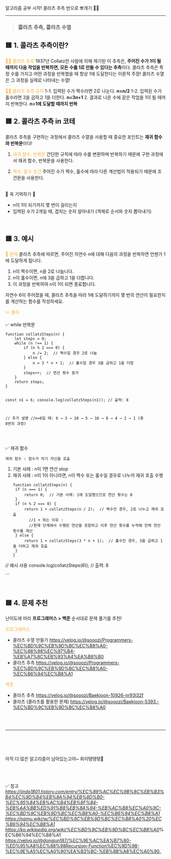 <p>알고리즘 공부 시작! 콜라츠 추측 반으로 뽀개기 🐻‍❄️
<br /></p>
<hr />
<blockquote>
<h3 id="콜라츠-추측-콜라츠-수열"><strong>콜라츠 추측, 콜라츠 수열</strong></h3>
</blockquote>
<h2 id="🟨-1-콜라츠-추측이란">🟨 1. 콜라츠 추측이란?</h2>
<p><span style="color: #ffb02e;">💁‍♀️ 콜라츠 추측</span>
1937년 Collatz란 사람에 의해 제기된 이 추측은,
<strong>주어진 수가 1이 될 때까지 다음 작업을 반복하면, 모든 수를 1로 만들 수 있다는 추측</strong>이다.
콜라츠 추측은 특정 수를 가지고 어떤 과정을 반복했을 때 항상 1에 도달한다는 이론적 주장!
콜라츠 수열은 그 과정을 실제로 나타내는 수열!</p>
<p><span style="color: #ffb02e;">💁‍♀️ 콜라츠 추측 규칙</span>
1-1. 입력된 수가 짝수라면 2로 나눈다. <strong>n=n/2</strong>
1-2. 입력된 수가 홀수라면 3을 곱하고 1을 더한다. <strong>n=3n+1</strong>
2. 결과로 나온 수에 같은 작업을 1이 될 때까지 반복한다. <strong>n=1에 도달할 때까지 반복</strong>
<br /></p>
<h2 id="🟨-2-콜라츠-추측-in-코테">🟨 2. 콜라츠 추측 in 코테</h2>
<p>콜라츠 추측을 구현하는 과정에서 콜라츠 수열을 사용할 때 중요한 포인트는 <strong>재귀 함수와 반복문</strong>이다!</p>
<ol>
<li><p><span style="color: #ffb02e;">재귀 함수, 반복문</span>
간단한 규칙에 따라 수를 변환하며 반복하기 때문에 구현 과정에서 재귀 함수, 반복문을 사용한다.</p>
</li>
<li><p><span style="color: #ffb02e;">짝수, 홀수 조건</span>
주어진 수가 짝수, 홀수에 따라 다른 계산법이 적용되기 때문에 조건문을 사용한다.</p>
</li>
</ol>
<br />
🧡 꼭 기억하기 🧡

<ul>
<li>n이 1이 되기까지 몇 번이 걸리는지</li>
<li>입력된 수가 2개일 때, 겹치는 숫자 알아내기 (객체로 순서와 숫자 뽑아내기)</li>
</ul>
<br />         

<h2 id="🟨-3-예시">🟨 3. 예시</h2>
<p><span style="color: #ffb02e;">📝 문제</span>
콜라츠 추측에 따르면, 주어진 자연수 n에 대해 다음의 과정을 반복하면 언젠가 1에 도달하게 됩니다.</p>
<ol>
<li>n이 짝수이면, n을 2로 나눕니다.</li>
<li>n이 홀수이면, n에 3을 곱하고 1을 더합니다.</li>
<li>이 과정을 반복하여 n이 1이 되면 종료합니다.</li>
</ol>
<p>자연수 6이 주어졌을 때, 콜라츠 추측을 따라 1에 도달하기까지 몇 번의 연산이 필요한지를 계산하는 함수를 작성하세요.</p>
<p><span style="color: #ffb02e;">✏️ 풀이</span></p>
<p>✅ while 반복문</p>
<pre><code class="language-jsx">function collatzSteps(n) {
    let steps = 0;
    while (n !== 1) {
        if (n % 2 === 0) {
            n /= 2;  // 짝수일 경우 2로 나눔
        } else {
            n = 3 * n + 1;  // 홀수일 경우 3을 곱하고 1을 더함
        }
        steps++;  // 연산 횟수 증가
    }
    return steps;
}

const n1 = 6;
console.log(collatzSteps(n1));  // 출력: 8

// 추가 설명
//n=6일 때: 6 → 3 → 10 → 5 → 16 → 8 → 4 → 2 → 1 (총 8번의 과정)</code></pre>
<br />

<p>✅ 재귀 함수</p>
<pre><code>재귀 함수 : 함수가 자기 자신을 호출</code></pre><ol>
<li>기본 사례 : n이 1면 연산 stop</li>
<li>재귀 사례 : n이 1이 아니라면, n이 짝수 또는 홀수일 경우로 나누어 재귀 호출 수행<pre><code class="language-jsx">function collatzSteps(n) {
 if (n === 1) {
     return 0;  // 기본 사례: 1에 도달했으므로 연산 횟수는 0
 }
 if (n % 2 === 0) {
     return 1 + collatzSteps(n / 2);  // 짝수인 경우, 2로 나누고 재귀 호출
       //1 + 하는 이유 : 
       //현재 단계에서 수행된 연산을 포함하고 이후 연산 횟수를 누적해 전체 연산 횟수를 계산
 } else {
     return 1 + collatzSteps(3 * n + 1);  // 홀수인 경우, 3을 곱하고 1을 더하고 재귀 호출
 }
}
</code></pre>
</li>
</ol>
<p>// 예시 사용
console.log(collatzSteps(6));  // 출력: 8</p>
<p>```</p>
<br />              


<h2 id="🟨-4-문제-추천">🟨 4. 문제 추천</h2>
<p>난이도에 따라 <strong>프로그래머스 &gt; 백준</strong> 순서대로 문제 풀기를 추천!</p>
<p><span style="color: #ffb02e;">프로그래머스</span></p>
<ul>
<li>콜라츠 수열 만들기
<a href="https://velog.io/@sooozi/Programmers-%EC%BD%9C%EB%9D%BC%EC%B8%A0-%EC%88%98%EC%97%B4-%EB%A7%8C%EB%93%A4%EA%B8%B0">https://velog.io/@sooozi/Programmers-%EC%BD%9C%EB%9D%BC%EC%B8%A0-%EC%88%98%EC%97%B4-%EB%A7%8C%EB%93%A4%EA%B8%B0</a></li>
<li>콜라츠 추측
<a href="https://velog.io/@sooozi/Programmers-%EC%BD%9C%EB%9D%BC%EC%B8%A0-%EC%B6%94%EC%B8%A1">https://velog.io/@sooozi/Programmers-%EC%BD%9C%EB%9D%BC%EC%B8%A0-%EC%B6%94%EC%B8%A1</a></li>
</ul>
<p><span style="color: #ffb02e;">백준</span></p>
<ul>
<li>콜라츠 추측
<a href="https://velog.io/@sooozi/Baekjoon-10926-nr93l32f">https://velog.io/@sooozi/Baekjoon-10926-nr93l32f</a></li>
<li>콜라츠 (콜라츠를 활용한 문제)
<a href="https://velog.io/@sooozi/Baekjoon-5393.-%EC%BD%9C%EB%9D%BC%EC%B8%A0">https://velog.io/@sooozi/Baekjoon-5393.-%EC%BD%9C%EB%9D%BC%EC%B8%A0</a></li>
</ul>
<p><br /><br />      </p>
<hr />
<p><br /><br /><br /><img alt="" src="https://velog.velcdn.com/images/sooozi/post/4f5ea979-6725-47a2-876a-d83c1e44c8b3/image.png" /></p>
<p>아직 더 많은 알고리즘이 남아있는고야~
화이탱탱탱🫶</p>
<p><br /><br /><br />
✅ 참고
<em><a href="https://jindo1801.tistory.com/entry/%EC%89%AC%EC%9B%8C%EB%B3%B4%EC%9D%B4%EB%8A%94%EB%8D%B0-%EC%95%84%EB%AC%B4%EB%8F%84-%EB%AA%BB%ED%91%B8%EB%8A%94-%EB%AC%B8%EC%A0%9C-%EC%BD%9C%EB%9D%BC%EC%B8%A0-%EC%B6%94%EC%B8%A1">https://jindo1801.tistory.com/entry/%EC%89%AC%EC%9B%8C%EB%B3%B4%EC%9D%B4%EB%8A%94%EB%8D%B0-%EC%95%84%EB%AC%B4%EB%8F%84-%EB%AA%BB%ED%91%B8%EB%8A%94-%EB%AC%B8%EC%A0%9C-%EC%BD%9C%EB%9D%BC%EC%B8%A0-%EC%B6%94%EC%B8%A1</a>
<a href="https://namu.wiki/w/%EC%BD%9C%EB%9D%BC%EC%B8%A0%20%EC%B6%94%EC%B8%A1">https://namu.wiki/w/%EC%BD%9C%EB%9D%BC%EC%B8%A0%20%EC%B6%94%EC%B8%A1</a>
<a href="https://ko.wikipedia.org/wiki/%EC%BD%9C%EB%9D%BC%EC%B8%A0">https://ko.wikipedia.org/wiki/%EC%BD%9C%EB%9D%BC%EC%B8%A0</a></em>%EC%B6%94%EC%B8%A1
<a href="https://velog.io/@dongjun187/%EC%9E%AC%EA%B7%80-%ED%95%A8%EC%88%98Recursion-Function%EC%9D%98-%EC%9E%A5%EC%A0%90%EA%B3%BC-%EB%8B%A8%EC%A0%90">https://velog.io/@dongjun187/%EC%9E%AC%EA%B7%80-%ED%95%A8%EC%88%98Recursion-Function%EC%9D%98-%EC%9E%A5%EC%A0%90%EA%B3%BC-%EB%8B%A8%EC%A0%90</a>_</p>